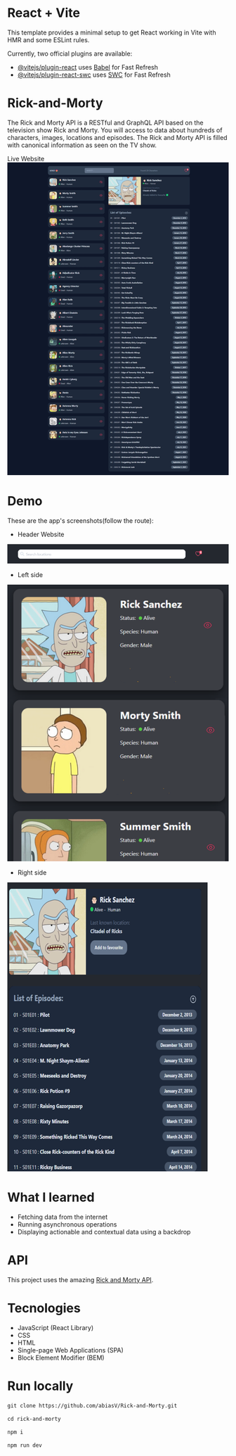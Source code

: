 # React + Vite

This template provides a minimal setup to get React working in Vite with HMR and some ESLint rules.

Currently, two official plugins are available:

- [@vitejs/plugin-react](https://github.com/vitejs/vite-plugin-react/blob/main/packages/plugin-react/README.md) uses [Babel](https://babeljs.io/) for Fast Refresh
- [@vitejs/plugin-react-swc](https://github.com/vitejs/vite-plugin-react-swc) uses [SWC](https://swc.rs/) for Fast Refresh

# Rick-and-Morty

The Rick and Morty API is a RESTful and GraphQL API based on the television show Rick and Morty. You will access to data about hundreds of characters, images, locations and episodes. The Rick and Morty API is filled with canonical information as seen on the TV show.

Live Website
![View Website:](Screenshot.jpeg)


# Demo

These are the app's screenshots(follow the route):

- Header Website

![Header](./public/img/Header-Module.png)

 - Left side

![Left Side](./public/img/Left-side-Module.png)

 - Right side

![Right Side](./public/img/Right-side-Module.png)


# What I learned

- Fetching data from the internet
- Running asynchronous operations
- Displaying actionable and contextual data using a backdrop

# API

This project uses the amazing [Rick and Morty API](https://rickandmortyapi.com).   

# Tecnologies

* JavaScript (React Library)
* CSS
* HTML
* Single-page Web Applications (SPA)
* Block Element Modifier (BEM)

# Run locally

```
git clone https://github.com/abiasV/Rick-and-Morty.git
```
```
cd rick-and-morty
```
```
npm i
```
```
npm run dev
```
